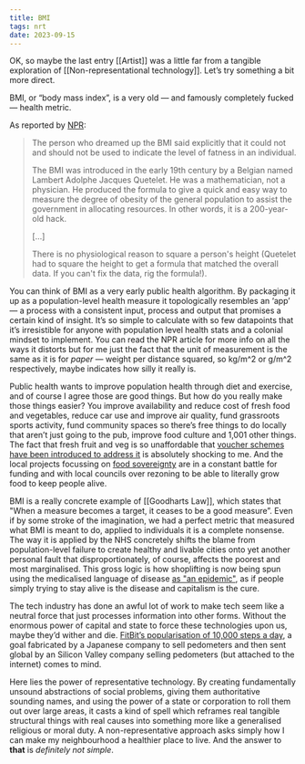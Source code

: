 ```yaml
---
title: BMI
tags: nrt
date: 2023-09-15
---
```


OK, so maybe the last entry [[Artist]] was a little far from a tangible exploration of [[Non-representational technology]]. Let’s try something a bit more direct.

BMI, or “body mass index”, is a very old — and famously completely fucked — health metric.

As reported by [NPR](https://www.npr.org/templates/story/story.php?storyId=106268439):

> The person who dreamed up the BMI said explicitly that it could not and should not be used to indicate the level of fatness in an individual.
>
> The BMI was introduced in the early 19th century by a Belgian named Lambert Adolphe Jacques Quetelet. He was a mathematician, not a physician. He produced the formula to give a quick and easy way to measure the degree of obesity of the general population to assist the government in allocating resources. In other words, it is a 200-year-old hack.
> 
> […]
>
> There is no physiological reason to square a person's height (Quetelet had to square the height to get a formula that matched the overall data. If you can't fix the data, rig the formula!). 

You can think of BMI as a very early public health algorithm. By packaging it up as a population-level health measure it topologically resembles an ‘app’ — a process with a consistent input, process and output that promises a certain kind of insight. It’s so simple to calculate with so few datapoints that it’s irresistible for anyone with population level health stats and a colonial mindset to implement. You can read the NPR article for more info on all the ways it distorts but for me just the fact that the unit of measurement is the same as it is for _paper_ — weight per distance squared, so kg/m^2 or g/m^2 respectively, maybe indicates how silly it really is.

Public health wants to improve population health through diet and exercise, and of course I agree those are good things. But how do you really make those things easier? You improve availability and reduce cost of fresh food and vegetables, reduce car use and improve air quality, fund grassroots sports activity, fund community spaces so there’s free things to do locally that aren’t just going to the pub, improve food culture and 1,001 other things. The fact that fresh fruit and veg is so unaffordable that [voucher schemes have been introduced to address it](https://www.independent.co.uk/news/health/nhs-trial-fruit-veg-prescription-b2230642.html) is absolutely shocking to me. And the local projects focussing on [food sovereignty](https://en.wikipedia.org/wiki/Food_sovereignty) are in a constant battle for funding and with local councils over rezoning to be able to literally grow food to keep people alive. 

BMI is a really concrete example of [[Goodharts Law]], which states that "When a measure becomes a target, it ceases to be a good measure”. Even if by some stroke of the imagination, we had a perfect metric that measured what BMI is meant to do, applied to individuals it is a complete nonsense. The way it is applied by the NHS concretely shifts the blame from population-level failure to create healthy and livable cities onto yet another personal fault that disproportionately, of course, affects the poorest and most marginalised. This gross logic is how shoplifting is now being spun using the medicalised language of disease [as "an epidemic"](https://www.reuters.com/business/retail-consumer/britain-faces-epidemic-shoplifting-primark-profits-hit-2023-09-12/), as if people simply trying to stay alive is the disease and capitalism is the cure.

The tech industry has done an awful lot of work to make tech seem like a neutral force that just processes information into other forms. Without the enormous power of capital and state to force these technologies upon us, maybe they’d wither and die. [FitBit’s popularisation of 10,000 steps a day](https://fortune.com/2020/06/30/why-10000-steps-per-day-goal-fitbit-ceo/), a goal fabricated by a Japanese company to sell pedometers and then sent global by an Silicon Valley company selling pedometers (but attached to the internet) comes to mind.

Here lies the power of representative technology. By creating fundamentally unsound abstractions of social problems, giving them authoritative sounding names, and using the power of a state or corporation to roll them out over large areas, it casts a kind of spell which reframes real tangible structural things with real causes into something more like a generalised religious or moral duty. A non-representative approach asks simply how I can make my neighbourhood a healthier place to live. And the answer to **that** is _definitely not simple_.